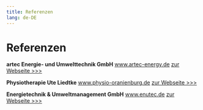 ```yaml
---
title: Referenzen
lang: de-DE
---
```


# Referenzen

**artec Energie- und Umwelttechnik GmbH**
www.artec-energy.de <a href="http://www.artec-energy.de/" target="_blank">zur Webseite >>></a>

**Physiotherapie Ute Liedtke**
www.physio-oranienburg.de <a href="https://www.physio-oranienburg.de/" target="_blank">zur Webseite >>></a>

**Energietechnik & Umweltmanagement GmbH**
www.enutec.de <a href="http://www.enutec.de/" target="_blank">zur Webseite >>></a>